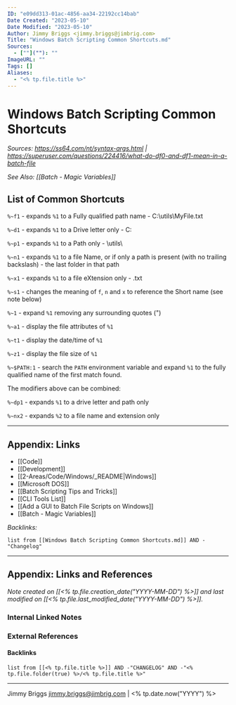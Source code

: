 ```yaml
---
ID: "e09dd313-01ac-4856-aa34-22192cc14bab"
Date Created: "2023-05-10"
Date Modified: "2023-05-10"
Author: Jimmy Briggs <jimmy.briggs@jimbrig.com>
Title: "Windows Batch Scripting Common Shortcuts.md"
Sources: 
  - [""](""): ""
ImageURL: ""
Tags: []
Aliases:
  - "<% tp.file.title %>"
---
```



# Windows Batch Scripting Common Shortcuts

*Sources: https://ss64.com/nt/syntax-args.html | https://superuser.com/questions/224416/what-do-df0-and-df1-mean-in-a-batch-file*

*See Also: [[Batch - Magic Variables]]*

## List of Common Shortcuts

`%~f1` - expands `%1` to a Fully qualified path name - C:\utils\MyFile.txt

`%~d1` - expands `%1` to a Drive letter only - C:

`%~p1` - expands `%1` to a Path only - \utils\

`%~n1` - expands `%1` to a file Name, or if only a path is present (with no trailing backslash) - the last folder in that path

`%~x1` - expands `%1` to a file eXtension only - .txt

`%~s1` - changes the meaning of `f`, `n` and `x` to reference the Short name (see note below)

`%~1` - expand `%1` removing any surrounding quotes (")

`%~a1` - display the file attributes of `%1`

`%~t1` - display the date/time of `%1`

`%~z1` - display the file size of `%1`

`%~$PATH:1` - search the `PATH` environment variable and expand `%1` to the fully qualified name of the first match found.

The modifiers above can be combined:

`%~dp1` - expands `%1` to a drive letter and path only

`%~nx2` - expands `%2` to a file name and extension only

***

## Appendix: Links

- [[Code]]
- [[Development]]
- [[2-Areas/Code/Windows/_README|Windows]]
- [[Microsoft DOS]]
- [[Batch Scripting Tips and Tricks]]
- [[CLI Tools List]]
- [[Add a GUI to Batch File Scripts on Windows]]
- [[Batch - Magic Variables]]

*Backlinks:*

```dataview
list from [[Windows Batch Scripting Common Shortcuts.md]] AND -"Changelog"
```


***

## Appendix: Links and References

*Note created on [[<% tp.file.creation_date("YYYY-MM-DD") %>]] and last modified on [[<% tp.file.last_modified_date("YYYY-MM-DD") %>]].*

### Internal Linked Notes

### External References

#### Backlinks

```dataview
list from [[<% tp.file.title %>]] AND -"CHANGELOG" AND -"<% tp.file.folder(true) %>/<% tp.file.title %>"
```


***

Jimmy Briggs <jimmy.briggs@jimbrig.com> | <% tp.date.now("YYYY") %>